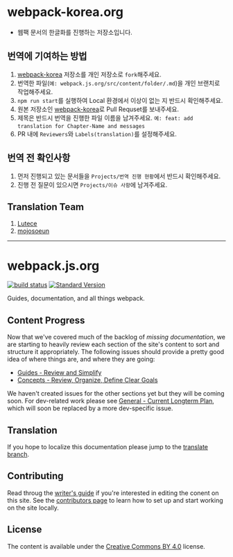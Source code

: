 # webpack-korea.org  
- 웹팩 문서의 한글화를 진행하는 저장소입니다.

## 번역에 기여하는 방법 
1. [webpack-korea](https://github.com/webpack-korea/webpack.js.org) 저장소를 개인 저장소로 `fork`해주세요.
2. 번역한 파일(`예: webpack.js.org/src/content/folder/.md`)을 개인 브랜치로 작업해주세요. 
3. `npm run start`를 실행하여 Local 환경에서 이상이 없는 지 반드시 확인해주세요. 
4. 원본 저장소인 [webpack-korea](https://github.com/webpack-korea/webpack.js.org)로 Pull Requset를 보내주세요. 
5. 제목은 반드시 번역을 진행한 파일 이름을 남겨주세요. `예: feat: add translation for Chapter-Name and messages` 
6. PR 내에 `Reviewers`와 `Labels(translation)`를 설정해주세요.

## 번역 전 확인사항 
1. 먼저 진행되고 있는 문서들을 `Projects/번역 진행 현황`에서 반드시 확인해주세요. 
2. 진행 전 질문이 있으시면 `Projects/이슈 사항`에 남겨주세요.

## Translation Team 
1. [Lutece](https://github.com/Lutece)
2. [mojosoeun](https://github.com/mojosoeun)

---

# webpack.js.org

[![build status](https://secure.travis-ci.org/webpack/webpack.js.org.svg)](http://travis-ci.org/webpack/webpack.js.org)
[![Standard Version](https://img.shields.io/badge/release-standard%20version-brightgreen.svg)](https://github.com/conventional-changelog/standard-version)

Guides, documentation, and all things webpack.


## Content Progress

Now that we've covered much of the backlog of _missing documentation_, we are starting
to heavily review each section of the site's content to sort and structure it appropriately.
The following issues should provide a pretty good idea of where things are, and where
they are going:

- [Guides - Review and Simplify][1]
- [Concepts - Review, Organize, Define Clear Goals][2]

We haven't created issues for the other sections yet but they will be coming soon. For
dev-related work please see [General - Current Longterm Plan][3], which will soon be
replaced by a more dev-specific issue.


## Translation

If you hope to localize this documentation please jump to the [translate branch][4].


## Contributing

Read throug the [writer's guide][7] if you're interested in editing the conent on this
site. See the [contributors page][5] to learn how to set up and start working on the site
locally.


## License

The content is available under the [Creative Commons BY 4.0][6] license.


[1]: https://github.com/webpack/webpack.js.org/issues/1258
[2]: https://github.com/webpack/webpack.js.org/issues/1386
[3]: https://github.com/webpack/webpack.js.org/issues/1380
[4]: https://github.com/webpack/webpack.js.org/tree/translation
[5]: https://github.com/webpack/webpack.js.org/blob/master/.github/CONTRIBUTING.md
[6]: https://creativecommons.org/licenses/by/4.0/
[7]: https://webpack.js.org/writers-guide
